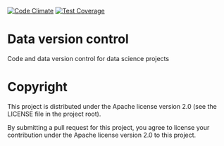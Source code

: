 [![Code Climate](https://codeclimate.com/github/dmpetrov/dataversioncontrol/badges/gpa.svg)](https://codeclimate.com/github/dmpetrov/dataversioncontrol)
[![Test Coverage](https://codeclimate.com/github/dmpetrov/dataversioncontrol/badges/coverage.svg)](https://codeclimate.com/github/dmpetrov/dataversioncontrol/coverage)

# Data version control
Code and data version control for data science projects

# Copyright

This project is distributed under the Apache license version 2.0 (see the LICENSE file in the project root).

By submitting a pull request for this project, you agree to license your contribution under the Apache license version 2.0 to this project.
